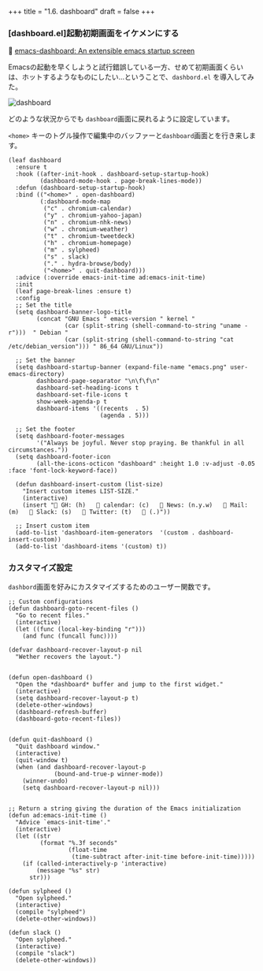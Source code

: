 +++
title = "1.6. dashboard"
draft = false
+++

### [dashboard.el]起動初期画面をイケメンにする
🔗 [emacs-dashboard: An extensible emacs startup screen](https://github.com/emacs-dashboard/emacs-dashboard) 

Emacsの起動を早くしようと試行錯誤している一方、せめて初期画面くらいは、ホットするようなものにしたい…ということで、`dashbord.el` を導入してみた。


![dashboard](https://camo.githubusercontent.com/de931cfbad673c47366b2a3cd8d0aa7eede1ae13899512c0d51ba731866d5c40/68747470733a2f2f6c6976652e737461746963666c69636b722e636f6d2f36353533352f35313633313934363035335f623964383438613335375f622e6a7067) 

どのような状況からでも `dashboard`画面に戻れるように設定しています。

`<home>` キーのトグル操作で編集中のバッファーと`dashboard`画面とを行き来します。

```elisp
(leaf dashboard
  :ensure t
  :hook ((after-init-hook . dashboard-setup-startup-hook)
		 (dashboard-mode-hook . page-break-lines-mode))
  :defun (dashboard-setup-startup-hook)
  :bind (("<home>" . open-dashboard)
		 (:dashboard-mode-map
		  ("c" . chromium-calendar)
		  ("y" . chromium-yahoo-japan)
		  ("n" . chromium-nhk-news)
		  ("w" . chromium-weather)
		  ("t" . chromium-tweetdeck)
		  ("h" . chromium-homepage)
		  ("m" . sylpheed)
		  ("s" . slack)
		  ("." . hydra-browse/body)
		  ("<home>" . quit-dashboard)))
  :advice (:override emacs-init-time ad:emacs-init-time)
  :init
  (leaf page-break-lines :ensure t)
  :config
  ;; Set the title
  (setq dashboard-banner-logo-title
		(concat "GNU Emacs " emacs-version " kernel "
				(car (split-string (shell-command-to-string "uname -r")))  " Debian "
				(car (split-string (shell-command-to-string "cat /etc/debian_version"))) " 86_64 GNU/Linux"))

  ;; Set the banner
  (setq dashboard-startup-banner (expand-file-name "emacs.png" user-emacs-directory)
		dashboard-page-separator "\n\f\f\n"
		dashboard-set-heading-icons t
		dashboard-set-file-icons t
		show-week-agenda-p t
		dashboard-items '((recents  . 5)
						  (agenda . 5)))

  ;; Set the footer
  (setq dashboard-footer-messages
		'("Always be joyful. Never stop praying. Be thankful in all circumstances."))
  (setq dashboard-footer-icon
		(all-the-icons-octicon "dashboard" :height 1.0 :v-adjust -0.05 :face 'font-lock-keyword-face))

  (defun dashboard-insert-custom (list-size)
	"Insert custom itemes LIST-SIZE."
	(interactive)
	(insert " GH: (h)    calendar: (c)    News: (n.y.w)    Mail: (m)    Slack: (s)    Twitter: (t)    (.)"))

  ;; Insert custom item
  (add-to-list 'dashboard-item-generators  '(custom . dashboard-insert-custom))
  (add-to-list 'dashboard-items '(custom) t))
```

### カスタマイズ設定
`dashbord`画面を好みにカスタマイズするためのユーザー関数です。

```elisp
;; Custom configurations
(defun dashboard-goto-recent-files ()
  "Go to recent files."
  (interactive)
  (let ((func (local-key-binding "r")))
    (and func (funcall func))))

(defvar dashboard-recover-layout-p nil
  "Wether recovers the layout.")


(defun open-dashboard ()
  "Open the *dashboard* buffer and jump to the first widget."
  (interactive)
  (setq dashboard-recover-layout-p t)
  (delete-other-windows)
  (dashboard-refresh-buffer)
  (dashboard-goto-recent-files))


(defun quit-dashboard ()
  "Quit dashboard window."
  (interactive)
  (quit-window t)
  (when (and dashboard-recover-layout-p
			 (bound-and-true-p winner-mode))
    (winner-undo)
    (setq dashboard-recover-layout-p nil)))


;; Return a string giving the duration of the Emacs initialization
(defun ad:emacs-init-time ()
  "Advice `emacs-init-time'."
  (interactive)
  (let ((str
		 (format "%.3f seconds"
				 (float-time
				  (time-subtract after-init-time before-init-time)))))
	(if (called-interactively-p 'interactive)
		(message "%s" str)
	  str)))

(defun sylpheed ()
  "Open sylpheed."
  (interactive)
  (compile "sylpheed")
  (delete-other-windows))

(defun slack ()
  "Open sylpheed."
  (interactive)
  (compile "slack")
  (delete-other-windows))
```
